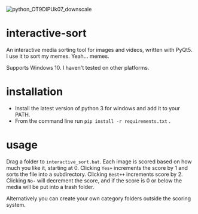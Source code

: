 ![python_OT9DlPUk07_downscale](https://github.com/Chrisknyfe/interactive-sort/assets/652027/9891c1da-088a-4021-96ff-cee6f95a22de)

# interactive-sort
An interactive media sorting tool for images and videos, written with PyQt5. I use it to sort my memes. Yeah... memes.

Supports Windows 10. I haven't tested on other platforms.

# installation
- Install the latest version of python 3 for windows and add it to your PATH.
- From the command line run `pip install -r requirements.txt` . 

# usage
Drag a folder to `interactive_sort.bat`. Each image is scored based on how much you like it, starting at 0. Clicking `Yes+` increments the score by 1 and sorts the file into a subdirectory. Clicking `Best++` increments score by 2. Clicking `No-` will decrement the score, and if the score is 0 or below the media will be put into a trash folder.

Alternatively you can create your own category folders outside the scoring system.
